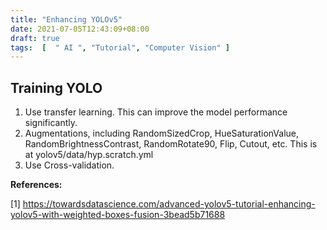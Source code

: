 ```yaml
---
title: "Enhancing YOLOv5"
date: 2021-07-05T12:43:09+08:00
draft: true
tags:  [  " AI ", "Tutorial", "Computer Vision" ]
---
```


## Training YOLO

1. Use transfer learning. This can improve the model performance significantly.
2. Augmentations, including RandomSizedCrop, HueSaturationValue, RandomBrightnessContrast, RandomRotate90, Flip, Cutout, etc. This is at yolov5/data/hyp.scratch.yml 
3. Use Cross-validation. 



**References:**

[1]  https://towardsdatascience.com/advanced-yolov5-tutorial-enhancing-yolov5-with-weighted-boxes-fusion-3bead5b71688


